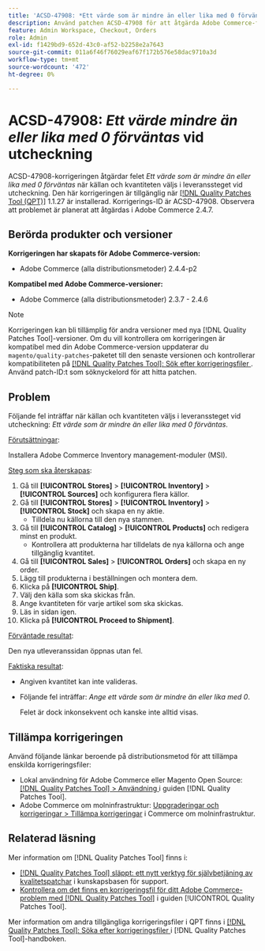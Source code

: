 ```yaml
---
title: 'ACSD-47908: *Ett värde som är mindre än eller lika med 0 förväntas* fel vid utcheckning'
description: Använd patchen ACSD-47908 för att åtgärda Adobe Commerce-felet *Ett värde som är mindre än eller lika med 0 förväntas* när du väljer källa och kvantitet i leveranssteget under utcheckningen.
feature: Admin Workspace, Checkout, Orders
role: Admin
exl-id: f1429bd9-652d-43c0-af52-b2258e2a7643
source-git-commit: 011a6f46f76029eaf67f172b576e58dac9710a3d
workflow-type: tm+mt
source-wordcount: '472'
ht-degree: 0%

---
```


# ACSD-47908: *Ett värde mindre än eller lika med 0 förväntas* vid utcheckning

ACSD-47908-korrigeringen åtgärdar felet *Ett värde som är mindre än eller lika med 0 förväntas* när källan och kvantiteten väljs i leveranssteget vid utcheckning. Den här korrigeringen är tillgänglig när [[!DNL Quality Patches Tool (QPT)]](https://experienceleague.adobe.com/sv/docs/commerce-operations/tools/quality-patches-tool/quality-patches-tool-to-self-serve-quality-patches) 1.1.27 är installerad. Korrigerings-ID är ACSD-47908. Observera att problemet är planerat att åtgärdas i Adobe Commerce 2.4.7.

## Berörda produkter och versioner

**Korrigeringen har skapats för Adobe Commerce-version:**

* Adobe Commerce (alla distributionsmetoder) 2.4.4-p2

**Kompatibel med Adobe Commerce-versioner:**

* Adobe Commerce (alla distributionsmetoder) 2.3.7 - 2.4.6

>[!NOTE]
>
>Korrigeringen kan bli tillämplig för andra versioner med nya [!DNL Quality Patches Tool]-versioner. Om du vill kontrollera om korrigeringen är kompatibel med din Adobe Commerce-version uppdaterar du `magento/quality-patches`-paketet till den senaste versionen och kontrollerar kompatibiliteten på [[!DNL Quality Patches Tool]: Sök efter korrigeringsfiler ](https://experienceleague.adobe.com/tools/commerce-quality-patches/index.html?lang=sv-SE). Använd patch-ID:t som söknyckelord för att hitta patchen.

## Problem

Följande fel inträffar när källan och kvantiteten väljs i leveranssteget vid utcheckning: *Ett värde som är mindre än eller lika med 0 förväntas*.

<u>Förutsättningar</u>:

Installera Adobe Commerce Inventory management-moduler (MSI).

<u>Steg som ska återskapas</u>:

1. Gå till **[!UICONTROL Stores]** > **[!UICONTROL Inventory]** > **[!UICONTROL Sources]** och konfigurera flera källor.
1. Gå till **[!UICONTROL Stores]** > **[!UICONTROL Inventory]** > **[!UICONTROL Stock]** och skapa en ny aktie.
   * Tilldela nu källorna till den nya stammen.
1. Gå till **[!UICONTROL Catalog]** > **[!UICONTROL Products]** och redigera minst en produkt.
   * Kontrollera att produkterna har tilldelats de nya källorna och ange tillgänglig kvantitet.
1. Gå till **[!UICONTROL Sales]** > **[!UICONTROL Orders]** och skapa en ny order.
1. Lägg till produkterna i beställningen och montera dem.
1. Klicka på **[!UICONTROL Ship]**.
1. Välj den källa som ska skickas från.
1. Ange kvantiteten för varje artikel som ska skickas.
1. Läs in sidan igen.
1. Klicka på **[!UICONTROL Proceed to Shipment]**.

<u>Förväntade resultat</u>:

Den nya utleveranssidan öppnas utan fel.

<u>Faktiska resultat</u>:

* Angiven kvantitet kan inte valideras.
* Följande fel inträffar: *Ange ett värde som är mindre än eller lika med 0*.

  Felet är dock inkonsekvent och kanske inte alltid visas.

## Tillämpa korrigeringen

Använd följande länkar beroende på distributionsmetod för att tillämpa enskilda korrigeringsfiler:

* Lokal användning för Adobe Commerce eller Magento Open Source: [[!DNL Quality Patches Tool] > Användning ](/help/tools/quality-patches-tool/usage.md) i guiden [!DNL Quality Patches Tool].
* Adobe Commerce om molninfrastruktur: [Uppgraderingar och korrigeringar > Tillämpa korrigeringar](https://experienceleague.adobe.com/docs/commerce-cloud-service/user-guide/develop/upgrade/apply-patches.html?lang=sv-SE) i Commerce om molninfrastruktur.

## Relaterad läsning

Mer information om [!DNL Quality Patches Tool] finns i:

* [[!DNL Quality Patches Tool] släppt: ett nytt verktyg för självbetjäning av kvalitetspatchar](https://experienceleague.adobe.com/sv/docs/commerce-operations/tools/quality-patches-tool/quality-patches-tool-to-self-serve-quality-patches) i kunskapsbasen för support.
* [Kontrollera om det finns en korrigeringsfil för ditt Adobe Commerce-problem med  [!DNL Quality Patches Tool]](/help/tools/quality-patches-tool/patches-available-in-qpt/check-patch-for-magento-issue-with-magento-quality-patches.md) i guiden [!UICONTROL Quality Patches Tool].


Mer information om andra tillgängliga korrigeringsfiler i QPT finns i [[!DNL Quality Patches Tool]: Söka efter korrigeringsfiler ](https://experienceleague.adobe.com/tools/commerce-quality-patches/index.html?lang=sv-SE) i [!DNL Quality Patches Tool]-handboken.
